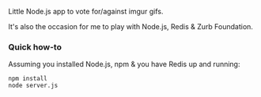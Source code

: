 Little Node.js app to vote for/against imgur gifs.

It's also the occasion for me to play with Node.js, Redis & Zurb Foundation.

### Quick how-to

Assuming you installed Node.js, npm & you have Redis up and running:

    npm install
    node server.js
